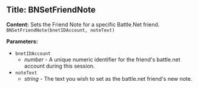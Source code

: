 ## Title: BNSetFriendNote

**Content:**
Sets the Friend Note for a specific Battle.Net friend.
`BNSetFriendNote(bnetIDAccount, noteText)`

**Parameters:**
- `bnetIDAccount`
  - *number* - A unique numeric identifier for the friend's battle.net account during this session.
- `noteText`
  - *string* - The text you wish to set as the battle.net friend's new note.